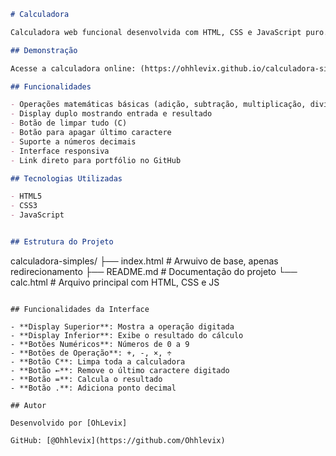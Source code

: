 ```markdown
# Calculadora 

Calculadora web funcional desenvolvida com HTML, CSS e JavaScript puro. Interface limpa e intuitiva para realizar operações matemáticas básicas.

## Demonstração

Acesse a calculadora online: (https://ohhlevix.github.io/calculadora-simples/)

## Funcionalidades

- Operações matemáticas básicas (adição, subtração, multiplicação, divisão)
- Display duplo mostrando entrada e resultado
- Botão de limpar tudo (C)
- Botão para apagar último caractere
- Suporte a números decimais
- Interface responsiva
- Link direto para portfólio no GitHub

## Tecnologias Utilizadas

- HTML5
- CSS3
- JavaScript 


## Estrutura do Projeto

```
calculadora-simples/
├── index.html          # Arwuivo de base, apenas redirecionamento 
├── README.md           # Documentação do projeto
└── calc.html           # Arquivo principal com HTML, CSS e JS
```

## Funcionalidades da Interface

- **Display Superior**: Mostra a operação digitada
- **Display Inferior**: Exibe o resultado do cálculo
- **Botões Numéricos**: Números de 0 a 9
- **Botões de Operação**: +, -, ×, ÷
- **Botão C**: Limpa toda a calculadora
- **Botão ←**: Remove o último caractere digitado
- **Botão =**: Calcula o resultado
- **Botão .**: Adiciona ponto decimal

## Autor

Desenvolvido por [OhLevix]

GitHub: [@Ohhlevix](https://github.com/Ohhlevix)


```
